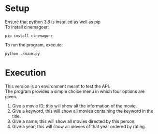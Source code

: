 # Setup 
Ensure that python 3.8 is installed as well as pip   
To install cinemagoer:   
```console 
pip install cinemagoer 
```  
To run the program, execute:  
```console 
python ./main.py 
```  

# Execution 
This version is an environment meant to test the API.  
The program provides a simple choice menu in which four options are given.   
1. Give a movie ID; this will show all the information of the movie.   
2. Give a keyword, this will show all movies containing the keyword in the title.   
3. Give a name; this will show all movies directed by this person.   
4. Give a year; this will show all movies of that year ordered by rating. 